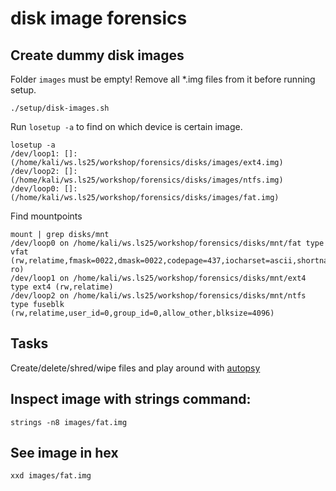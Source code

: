 # disk image forensics

## Create dummy disk images

Folder `images` must be empty! Remove all *.img files from it before running setup.

```
./setup/disk-images.sh
```

Run `losetup -a` to find on which device is certain image.

```
losetup -a
/dev/loop1: []: (/home/kali/ws.ls25/workshop/forensics/disks/images/ext4.img)
/dev/loop2: []: (/home/kali/ws.ls25/workshop/forensics/disks/images/ntfs.img)
/dev/loop0: []: (/home/kali/ws.ls25/workshop/forensics/disks/images/fat.img)
```

Find mountpoints
```
mount | grep disks/mnt
/dev/loop0 on /home/kali/ws.ls25/workshop/forensics/disks/mnt/fat type vfat (rw,relatime,fmask=0022,dmask=0022,codepage=437,iocharset=ascii,shortname=mixed,utf8,errors=remount-ro)
/dev/loop1 on /home/kali/ws.ls25/workshop/forensics/disks/mnt/ext4 type ext4 (rw,relatime)
/dev/loop2 on /home/kali/ws.ls25/workshop/forensics/disks/mnt/ntfs type fuseblk (rw,relatime,user_id=0,group_id=0,allow_other,blksize=4096)
```

## Tasks
Create/delete/shred/wipe files and play around with [autopsy](https://www.autopsy.com/)

## Inspect image with strings command:
```
strings -n8 images/fat.img
```

## See image in hex

```
xxd images/fat.img
```

